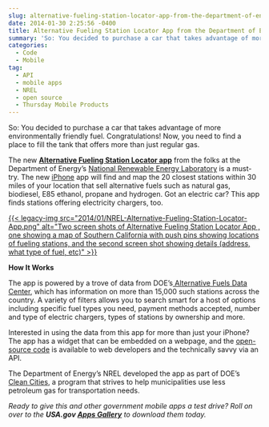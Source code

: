```yaml
---
slug: alternative-fueling-station-locator-app-from-the-department-of-energy
date: 2014-01-30 2:25:56 -0400
title: Alternative Fueling Station Locator App from the Department of Energy
summary: 'So: You decided to purchase a car that takes advantage of more environmentally friendly fuel. Congratulations! Now, you need to find a place to fill the tank that offers more than just regular gas. The new Alternative Fueling Station Locator app from the folks at the Department of Energy&rsquo;s National Renewable Energy Laboratory is a must-try. The new iPhone app will'
categories:
  - Code
  - Mobile
tag:
  - API
  - mobile apps
  - NREL
  - open source
  - Thursday Mobile Products
---
```


So: You decided to purchase a car that takes advantage of more environmentally friendly fuel. Congratulations! Now, you need to find a place to fill the tank that offers more than just regular gas.

The new [**Alternative Fueling Station Locator app**](https://itunes.apple.com/us/app/alternative-fueling-station/id718577947) from the folks at the Department of Energy’s [National Renewable Energy Laboratory](http://www.nrel.gov/) is a must-try. The new [iPhone](https://itunes.apple.com/us/app/alternative-fueling-station/id718577947) app will find and map the 20 closest stations within 30 miles of your location that sell alternative fuels such as natural gas, biodiesel, E85 ethanol, propane and hydrogen. Got an electric car? This app finds stations offering electricity chargers, too.

[{{< legacy-img src="2014/01/NREL-Alternative-Fueling-Station-Locator-App.png" alt="Two screen shots of Alternative Fueling Station Locator App , one showing a map of Southern California with push pins showing locations of fueling stations, and the second screen shot showing details (address, what type of fuel, etc)" >}}](https://s3.amazonaws.com/sitesusa/wp-content/uploads/sites/212/2014/01/NREL-Alternative-Fueling-Station-Locator-App.png)

**How It Works**

The app is powered by a trove of data from DOE’s[ Alternative Fuels Data Center](http://www.afdc.energy.gov/), which has information on more than 15,000 such stations across the country. A variety of filters allows you to search smart for a host of options including specific fuel types you need, payment methods accepted, number and type of electric chargers,  types of stations by ownership and more.

Interested in using the data from this app for more than just your iPhone? The app has a widget that can be embedded on a webpage, and the [open-source code](http://developer.nrel.gov/) is available to web developers and the technically savvy via an API.

The Department of Energy’s NREL developed the app as part of DOE’s [Clean Cities](http://www1.eere.energy.gov/cleancities/), a program that strives to help municipalities use less petroleum gas for transportation needs.

_Ready to give this and other government mobile apps a test drive? Roll on over to the **USA.gov [Apps Gallery](http://apps.usa.gov/)** to download them today._